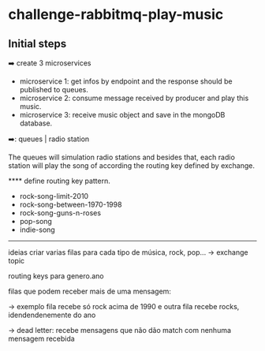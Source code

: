 # challenge-rabbitmq-play-music

## Initial steps

:arrow_right: create 3 microservices
  * microservice 1: get infos by endpoint and the response should be published to queues.
  * microservice 2: consume message received by producer and play this music.
  * microservice 3: receive music object and save in the mongoDB database.
  
:arrow_right:: queues | radio station

The queues will simulation radio stations and besides that, each radio station will play the song of according the routing key defined by exchange.

**** define routing key pattern.
  * rock-song-limit-2010
  * rock-song-between-1970-1998
  * rock-song-guns-n-roses
  * pop-song
  * indie-song

---

ideias
criar varias filas para cada tipo de música, rock, pop... -> exchange topic

routing keys para genero.ano

filas que podem receber mais de uma mensagem:

-> exemplo fila recebe só rock acima de 1990 e outra fila recebe rocks, idendendenemente do ano

-> dead letter: recebe mensagens que não dão match com nenhuma mensagem recebida
